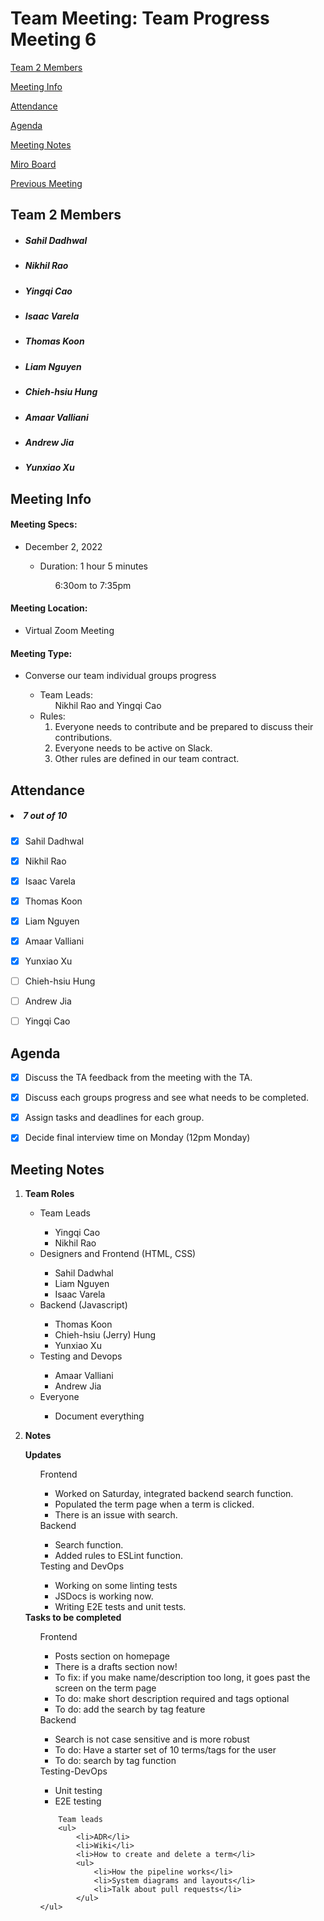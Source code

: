 # Team Meeting: Team Progress Meeting 6

[Team 2 Members](#team-2-members)

[Meeting Info](#meeting-info)

[Attendance](#attendance)

[Agenda](#agenda)

[Meeting Notes](#meeting-notes)

[Miro Board](https://miro.com/app/board/uXjVPJnCzps=/?share_link_id=992842944391)

[Previous Meeting](https://github.com/cse110-fa22-group2/team2-fa22-cse110/blob/main/admin/meetings/112122-team_progress5.md)

## **Team 2 Members**
<ul>

##### <li> *Sahil Dadhwal* </li>
##### <li> *Nikhil Rao* </li>
##### <li> *Yingqi Cao* </li>
##### <li> *Isaac Varela* </li>
##### <li> *Thomas Koon* </li>
##### <li> *Liam Nguyen* </li>
##### <li> *Chieh-hsiu Hung* </li>
##### <li> *Amaar Valliani* </li>
##### <li> *Andrew Jia* </li>
##### <li> *Yunxiao Xu* </li> 
  
</ul>

## **Meeting Info**
#### Meeting Specs: 
<ul>
  <li>December 2, 2022</li>
  <ul>
    <li>Duration: 1 hour 5 minutes</li>
        <ol>6:30om to 7:35pm<ol>
  </ul>
</ul>

#### Meeting Location: 
<ul>
  <li>Virtual Zoom Meeting </li>
</ul>

#### Meeting Type: 
<ul>
  <li>Converse our team individual groups progress</li>
    <ul>
      <li>
      Team Leads: 
        <ol>
            Nikhil Rao and Yingqi Cao
        </ol>
      </li>
      <li>
      Rules: 
        <ol>
            <li>
                Everyone needs to contribute and be prepared to discuss their contributions.
            </li>
            <li>
                Everyone needs to be active on Slack.
            </li>
            <li>
                Other rules are defined in our team contract.
            </li>
        </ol>
      </li>
    </ul>
</ul>	

## **Attendance**
##### <li> *7 out of 10* </li>

- [x] Sahil Dadhwal
- [x] Nikhil Rao
- [x] Isaac Varela
- [x] Thomas Koon
- [x] Liam Nguyen
- [x] Amaar Valliani
- [x] Yunxiao Xu
- [ ] Chieh-hsiu Hung 
- [ ] Andrew Jia
- [ ] Yingqi Cao


## **Agenda**
- [x] Discuss the TA feedback from the meeting with the TA.
- [x] Discuss each groups progress and see what needs to be completed.
- [x] Assign tasks and deadlines for each group.
- [x] Decide final interview time on Monday (12pm Monday)

    
## **Meeting Notes**
1) **Team Roles**
    <ul>
        <li>Team Leads</li>
            <ul>
                <li>Yingqi Cao</li>
                <li>Nikhil Rao</li>    
            </ul>
        <li>Designers and Frontend (HTML, CSS)</li>
            <ul>
                <li>Sahil Dadwhal</li>
                <li>Liam Nguyen</li>
                <li>Isaac Varela</li>
            </ul>
        <li>Backend (Javascript)</li>
            <ul>
                <li>Thomas Koon</li>
                <li>Chieh-hsiu (Jerry) Hung</li>
                <li>Yunxiao Xu</li>
            </ul>
        <li>Testing and Devops</li>
            <ul>
                <li>Amaar Valliani</li>
                <li>Andrew Jia</li>
            </ul>
      <li>Everyone</li>
            <ul>
                <li>Document everything</li>
            </ul>
    </ul>

2) **Notes**
<ul>
<b>Updates</b>

<ul>
    Frontend
    <ul>
        <li>Worked on Saturday, integrated backend search function.</li>
        <li>Populated the term page when a term is clicked.</li>
        <li>There is an issue with search.</li>
    </ul>
    Backend
    <ul>
        <li>Search function.</li>
        <li>Added rules to ESLint function.</li>
    </ul>
    Testing and DevOps
    <ul>
        <li>Working on some linting tests</li>
        <li>JSDocs is working now.</li>
        <li>Writing E2E tests and unit tests.</li>
    </ul>
</ul>
<b>Tasks to be completed</b>
    <ul>
        Frontend
        <ul>
            <li>Posts section on homepage</li>
            <li>There is a drafts section now!</li>
            <li>To fix: if you make name/description too long, it goes past the screen on the term page</li>
            <li>To do: make short description required and tags optional</li>
            <li>To do: add the search by tag feature</li>
        </ul>             
        Backend
        <ul>
            <li>Search is not case sensitive and is more robust</li>
            <li>To do: Have a starter set of 10 terms/tags for the user</li>
            <li>To do: search by tag function</li>
        </ul>
        Testing-DevOps
        <ul>
            <li>Unit testing</li>
            <li>E2E testing</li>
        </ul>
        
        Team leads
        <ul>
            <li>ADR</li>
            <li>Wiki</li>
            <li>How to create and delete a term</li>
            <ul>
                <li>How the pipeline works</li>
                <li>System diagrams and layouts</li>
                <li>Talk about pull requests</li>
            </ul>
    </ul>
</ul>
